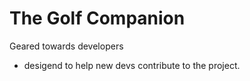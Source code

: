 # The Golf Companion

Geared towards developers
  - desigend to help new devs contribute to the project.
